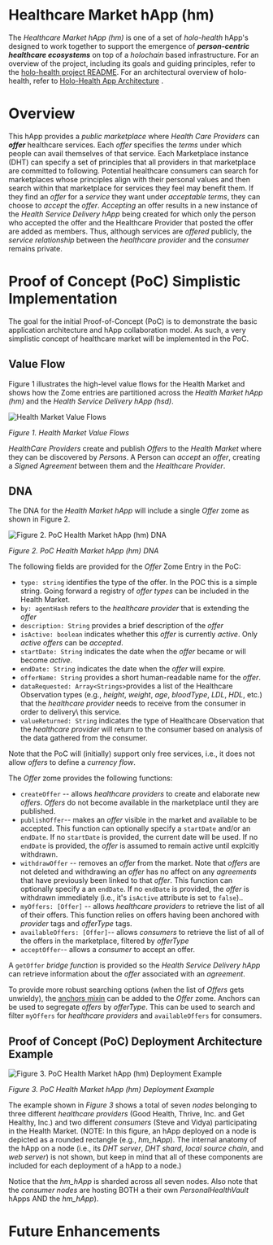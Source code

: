 # Healthcare Market hApp (hm)
The _Healthcare Market hApp (hm)_ is one of a set of _holo-health_ hApp's designed to work together to support the emergence of _**person-centric healthcare ecosystems**_ on top of a _holochain_ based infrastructure. For an overview of the project, including its goals and guiding principles, refer to the [holo-health project README](../README.md). For an architectural overview of holo-health, refer to [Holo-Health App Architecture](../holo-health-app-architecture.md) .

# Overview
This hApp provides a _public marketplace_ where _Health Care Providers_ can _**offer**_ healthcare services. Each _offer_ specifies the _terms_ under which people can avail themselves of that service. Each Marketplace instance (DHT) can specify a set of principles that all providers in that marketplace are committed to following. Potential healthcare consumers can search for marketplaces whose principles align with their personal values and then search within that marketplace for services they feel may benefit them. If they find an _offer_ for a _service_ they want under _acceptable terms_, they can choose to _accept_ the _offer_. _Accepting_ an offer results in a new instance of the _Health Service Delivery hApp_ being created for which only the person who accepted the offer and the Healthcare Provider that posted the offer are added as members. Thus, although services are _offered_ publicly, the _service relationship_ between the _healthcare provider_ and the _consumer_ remains private.

# Proof of Concept (PoC) Simplistic Implementation 
The goal for the initial Proof-of-Concept (PoC) is to demonstrate the basic application architecture and hApp collaboration model. As such, a very simplistic concept of healthcare market will be implemented in the PoC. 


## Value Flow
Figure 1 illustrates the high-level value flows for the Health Market and shows how the Zome entries are partitioned across the _Health Market hApp (hm)_ and the _Health Service Delivery hApp (hsd)_.

![Health Market Value Flows](https://github.com/evomimic/holo-health/blob/master/images/holo-health-value-flow.png)

_Figure 1. Health Market Value Flows_

_HealthCare Providers_ create and publish _Offers_ to the _Health Market_ where they can be discovered by _Persons_. A Person can _accept_ an _offer_, creating a _Signed Agreement_ between them and the _Healthcare Provider_. 

## DNA
The DNA for the _Health Market hApp_ will include a single _Offer_ zome as shown in Figure 2.

![Figure 2. PoC Health Market hApp (hm) DNA](https://github.com/evomimic/holo-health/blob/master/images/hm-dna.png)

_Figure 2. PoC Health Market hApp (hm) DNA_

The following fields are provided for the _Offer_ Zome Entry in the PoC:
* `type: string` identifies the type of the offer. In the POC this is a simple string. Going forward a registry of _offer types_ can be included in the Health Market.
* `by: agentHash` refers to the _healthcare provider_ that is extending the _offer_
* `description: String` provides a brief description of the _offer_
* `isActive: boolean` indicates whether this _offer_ is currently _active_. Only _active offers_ can be _accepted_.
* `startDate: String` indicates the date when the _offer_ became or will become _active_.
* `endDate: String` indicates the date when the _offer_ will expire.
* `offerName: String` provides a short human-readable name for the _offer_.
* `dataRequested: Array<Strings>`provides a list of the Healthcare Observation types (e.g., _height_, _weight_, _age_, _bloodType_, _LDL_, _HDL_, etc.) that the _healthcare provider_ needs to receive from the consumer in order to delivery\ this service.
* `valueReturned: String` indicates the type of Healthcare Observation that the _healthcare provider_ will return to the consumer based on analysis of the data gathered from the consumer. 

Note that the PoC will (initially) support only free services, i.e., it does not allow _offers_ to define a _currency flow_.

The _Offer_ zome provides the following functions:
* `createOffer` -- allows _healthcare providers_ to create and elaborate new _offers_. _Offers_ do not become available in the marketplace until they are published.
* `publishOffer`-- makes an _offer_ visible in the market and available to be accepted. This function can optionally specify a `startDate` and/or an `endDate`. If no `startDate` is provided, the current date will be used. If no `endDate` is provided, the _offer_ is assumed to remain active until explcitly withdrawn.
* `withdrawOffer` -- removes an _offer_ from the market. Note that _offers_ are not deleted and withdrawing an _offer_ has no affect on any _agreements_ that have previously been linked to that _offer_. This function can optionally specify a an `endDate`. If no `endDate` is provided, the _offer_ is withdrawn immediately (i.e., it's `isActive` attribute is set to `false`).. 
* `myOffers: [Offer]` -- allows _healthcare providers_ to retrieve the list of all of their offers. This function relies on offers having been anchored with _provider_ tags and _offerType_ tags. 
* `availableOffers: [Offer]`-- allows _consumers_ to retrieve the list of all of the offers in the marketplace, filtered by _offerType_
* `acceptOffer`-- allows a _consumer_ to accept an offer. 

A `getOffer` _bridge function_ is provided so the _Health Service Delivery hApp_ can retrieve information about the _offer_ associated with an _agreement_. 

To provide more robust searching options (when the list of _Offers_ gets unwieldy), the [anchors mixin](https://github.com/holochain/mixins/tree/master/anchors) can be added to the _Offer_ zome. Anchors can be used to segregate _offers_ by _offerType_. This can be used to search and filter `myOffers` for _healthcare providers_ and `availableOffers` for consumers.

## Proof of Concept (PoC) Deployment Architecture Example

![Figure 3. PoC Health Market hApp (hm) Deployment Example](https://github.com/evomimic/holo-health/blob/master/images/hm-deployment-example.png)

_Figure 3. PoC Health Market hApp (hm) Deployment Example_

The example shown in _Figure 3_ shows a total of seven _nodes_ belonging to three different _healthcare providers_ (Good Health, Thrive, Inc. and Get Healthy, Inc.) and two different _consumers_ (Steve and Vidya) participating in the Health Market. (NOTE: In this figure, an hApp deployed on a node is depicted as a rounded rectangle (e.g., _hm_hApp_). The internal anatomy of the hApp on a node (i.e., its _DHT server_, _DHT shard_, _local source chain_, and _web server_) is not shown, but keep in mind that all of these components are included for each deployment of a hApp to a node.)

Notice that the _hm_hApp_ is sharded across all seven nodes. Also note that the _consumer nodes_ are hosting BOTH a their own _PersonalHealthVault_ hApps AND the _hm_hApp_). 

# Future Enhancements
